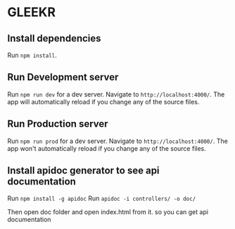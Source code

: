 # GLEEKR

## Install dependencies

Run `npm install`.

## Run Development server

Run `npm run dev` for a dev server. Navigate to `http://localhost:4000/`. The app will automatically reload if you change any of the source files.

## Run Production server

Run `npm run prod` for a dev server. Navigate to `http://localhost:4000/`. The app won't automatically reload if you change any of the source files.

## Install apidoc generator to see api documentation 
Run `npm install -g apidoc`
Run `apidoc -i controllers/ -o doc/`

Then open doc folder and open index.html from it. so you can get api documentation




